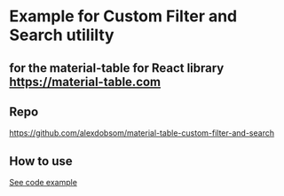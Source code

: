 # Example for Custom Filter and Search utililty

## for the material-table for React library https://material-table.com

## Repo

https://github.com/alexdobsom/material-table-custom-filter-and-search

## How to use

[See code example](src/Table.js)
